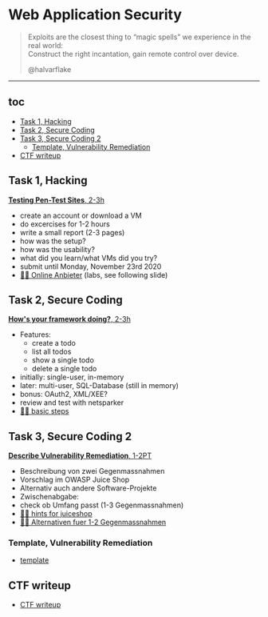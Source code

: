 # Web Application Security

> Exploits are the closest thing to “magic spells”
> we experience in the real world:<br>
> Construct the right incantation,
> gain remote control over device.
>
> @halvarflake

---

## toc

<!-- vim-markdown-toc GFM -->

* [Task 1, Hacking](#task-1-hacking)
* [Task 2, Secure Coding](#task-2-secure-coding)
* [Task 3, Secure Coding 2](#task-3-secure-coding-2)
	* [Template, Vulnerability Remediation](#template-vulnerability-remediation)
* [CTF writeup](#ctf-writeup)

<!-- vim-markdown-toc -->

## Task 1, Hacking

[**Testing Pen-Test Sites**, 2-3h](task1.md)

* create an account or download a VM
* do excercises for 1-2 hours
* write a small report (2-3 pages)
* how was the setup?
* how was the usability?
* what did you learn/what VMs did you try?
* submit until Monday, November 23rd 2020
* [👨‍🏫 Online Anbieter](https://andreashappe.github.io/lecture-web-security/presentation-web-app-sec/presentation.html#/online-anbieter) (labs, see following slide)


## Task 2, Secure Coding

[**How's your framework doing?**, 2-3h](task2.md)

* Features:
	* create a todo
	* list all todos
	* show a single todo
	* delete a single todo
* initially: single-user, in-memory
* later: multi-user, SQL-Database (still in memory)
* bonus: OAuth2, XML/XEE?
* review and test with netsparker
* [👨‍🏫 basic steps](https://andreashappe.github.io/lecture-web-security/presentation-web-app-sec/presentation.html#/basic-steps)

## Task 3, Secure Coding 2

[**Describe Vulnerability Remediation**, 1-2PT](task3.md)

* Beschreibung von zwei Gegenmassnahmen
* Vorschlag im OWASP Juice Shop
* Alternativ auch andere Software-Projekte
* Zwischenabgabe:
* check ob Umfang passt (1-3 Gegenmassnahmen)
* [👨‍🏫 hints for juiceshop](https://andreashappe.github.io/lecture-web-security/presentation-web-app-sec/presentation.html#/hints-for-juiceshop)
* [👨‍🏫 Alternativen fuer 1-2 Gegenmassnahmen](https://andreashappe.github.io/lecture-web-security/presentation-web-app-sec/presentation.html#/alternativen-f%C3%BCr-1-2-gegenmassnahmen)

### Template, Vulnerability Remediation

* [template](template.md)

## CTF writeup

* [CTF writeup](ctf.md)
